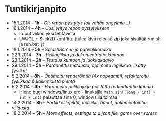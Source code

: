 # Tuntikirjanpito

 * 15.1.2014 &ndash; **1h** &ndash; *Git-repon pystytys (oli vähän ongelmia...)*
 * 16.1.2014 &ndash; **4h** &ndash; *Uusi yritys repon pystytykseen*
   * Loput viikon yksi tehtävistä
   * LWJGL + Slick2D konffittu (tulee kiva release zip joka sisältää run.sh ja run.bat :clap:)
 * 18.1.2014 &ndash; **5h** &ndash; *SplashScreen ja päävalikonalku*
 * 22.1.2014 &ndash; **7h** &ndash; *Pelilogiikka ja dokumentaatio kuntoon*
 * 23.1.2014 &ndash; **2h** &ndash; *Testaus kuntoon ja luokkakaavio*
 * 29.1.2014 &ndash; **5h** &ndash; *Parannettu testausta, optimoitu logiikkaa, lisätty fysiikat*
 * 5.2.2014 &ndash; **8h** &ndash; *Optimoitu renderöintiä (4x nopeampi), refaktoroitu fysiikkaa & kaikenlaista pientä*
 * 6.2.2014 &ndash; **4h** &ndash; *Paranneltu pelitiloja ja poistettu redundanttia koodia*
 	 * Hieno bugi windows/linux ero - linuksilla `Math.sin((long / int) + int + int)` palauttaa aina 0, windowsilla toimaa
 * 14.2.2014 &ndash; **8h** &ndash; *Partikkelilefektit, musiikit, äänet, dokumentointia, viilausta*
 * 18.2.2014 &ndash; **5h** &ndash; *More effects, settings to a json file, game over screen*
